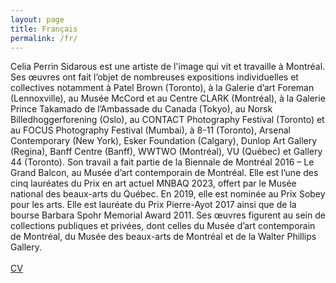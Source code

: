 ```yaml
---
layout: page
title: Français
permalink: /fr/
---
```


<div class="textContainer"><div id="textINFO" style="display: inline-block;">
          <div id="textINFOfr">
            Celia Perrin Sidarous est une artiste de l'image qui vit et travaille à Montréal. Ses œuvres ont fait l’objet de nombreuses expositions individuelles et collectives notamment à Patel Brown (Toronto), à la Galerie d’art Foreman (Lennoxville), au Musée McCord et au Centre CLARK (Montréal), à la Galerie Prince Takamado de l’Ambassade du Canada (Tokyo), au Norsk Billedhoggerforening (Oslo), au CONTACT Photography Festival (Toronto) et au FOCUS Photography Festival (Mumbai), à 8-11 (Toronto), Arsenal Contemporary (New York), Esker Foundation (Calgary), Dunlop Art Gallery (Regina), Banff Centre (Banff), WWTWO (Montréal), VU (Québec) et Gallery 44 (Toronto). Son travail a fait partie de la Biennale de Montréal 2016 – Le Grand Balcon, au Musée d’art contemporain de Montréal. Elle est l’une des cinq lauréates du Prix en art actuel MNBAQ 2023, offert par le Musée national des beaux-arts du Québec. En 2019, elle est nominée au Prix Sobey pour les arts. Elle est lauréate du Prix Pierre-Ayot 2017 ainsi que de la bourse Barbara Spohr Memorial Award 2011. Ses œuvres figurent au sein de collections publiques et privées, dont celles du Musée d’art contemporain de Montréal, du Musée des beaux-arts de Montréal et de la Walter Phillips Gallery. <br><br>
              <div class="links cv-link">
            <a href="{{ site.baseurl }}/assets/CV/CPS_CV_FR.pdf">CV</a>
            </div>
          </div>



</div>
      </div>
